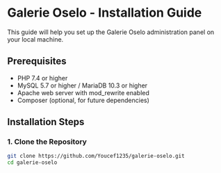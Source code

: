 # Galerie Oselo - Installation Guide

This guide will help you set up the Galerie Oselo administration panel on your local machine.

## Prerequisites

- PHP 7.4 or higher
- MySQL 5.7 or higher / MariaDB 10.3 or higher
- Apache web server with mod_rewrite enabled
- Composer (optional, for future dependencies)

## Installation Steps

### 1. Clone the Repository

```bash
git clone https://github.com/Youcef1235/galerie-oselo.git
cd galerie-oselo


